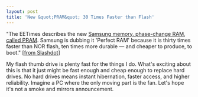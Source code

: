 ```yaml
---
layout: post
title: 'New &quot;PRAM&quot; 30 Times Faster than Flash'
---
```

"The EETimes describes the new [Samsung memory, phase-change RAM, called PRAM](http://www.eetimes.com/news/semi/showArticle.jhtml?articleID=192700709). Samsung is dubbing it 'Perfect RAM' because it is thirty times faster than NOR flash, ten times more durable — and cheaper to produce, to boot." [[from Slashdot](http://hardware.slashdot.org/article.pl?sid=06/09/11/1446234&from=rss)]

My flash thumb drive is plenty fast for the things I do. What's exciting about this is that it just might be fast enough and cheap enough to replace hard drives. No hard drives means instant hibernation, faster access, and higher reliability. Imagine a PC where the only moving part is the fan. Let's hope it's not a smoke and mirrors announcement.
